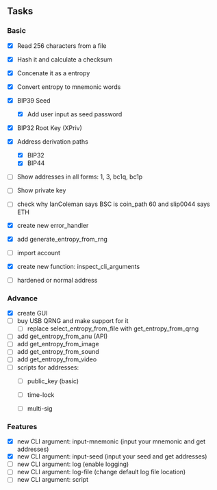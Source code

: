 ## Tasks

### Basic 

- [x] Read 256 characters from a file
- [x] Hash it and calculate a checksum
- [x] Concenate it as a entropy
- [x] Convert entropy to mnemonic words
- [x] BIP39 Seed
    - [x] Add user input as seed password
- [x] BIP32 Root Key (XPriv)
- [x] Address derivation paths
    - [x] BIP32
    - [x] BIP44
- [ ] Show addresses in all forms: 1, 3, bc1q, bc1p
- [ ] Show private key
- [ ] check why IanColeman says BSC is coin_path 60 and slip0044 says ETH
- [x] create new error_handler
- [x] add generate_entropy_from_rng
- [ ] import account
- [x] create new function: inspect_cli_arguments
- [ ] hardened or normal address


### Advance
- [x] create GUI
- [ ] buy USB QRNG and make support for it
    - [ ] replace select_entropy_from_file with get_entropy_from_qrng
- [ ] add get_entropy_from_anu (API)
- [ ] add get_entropy_from_image
- [ ] add get_entropy_from_sound
- [ ] add get_entropy_from_video
- [ ] scripts for addresses:
    - [ ] public_key (basic)
    - [ ] time-lock
    - [ ] multi-sig


### Features

- [x] new CLI argument: input-mnemonic (input your mnemonic and get addresses)
- [x] new CLI argument: input-seed (input your seed and get addresses)
- [ ] new CLI argument: log (enable logging)
- [ ] new CLI argument: log-file (change default log file location)
- [ ] new CLI argument: script